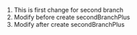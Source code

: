 1. This is first change for second branch
2. Modify before create secondBranchPlus
3. Modify after create secondBranchPlus